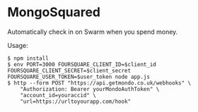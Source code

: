 # MongoSquared

Automatically check in on Swarm when you spend money.

Usage:
```
$ npm install
$ env PORT=3000 FOURSQUARE_CLIENT_ID=$client_id FOURSQUARE_CLIENT_SECRET=$client_secret FOURSQUARE_USER_TOKEN=$user_token node app.js
$ http --form POST "https://api.getmondo.co.uk/webhooks" \
    "Authorization: Bearer yourMondoAuthToken" \
    "account_id=youraccid" \
    "url=https://urltoyourapp.com/hook"
```
